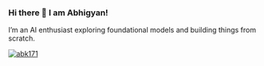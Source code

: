 ### Hi there 👋 I am Abhigyan!

<!--
**ak1909552/ak1909552** is a ✨ _special_ ✨ repository because its `README.md` (this file) appears on your GitHub profile.

Here are some ideas to get you started:

- 🔭 I’m currently working on ...
- 🌱 I’m currently learning ...
- 👯 I’m looking to collaborate on ...
- 🤔 I’m looking for help with ...
- 💬 Ask me about ...
- 📫 How to reach me: ...
- 😄 Pronouns: ...
- ⚡ Fun fact: ...
-->


I’m an AI enthusiast exploring foundational models and building things from scratch.

[![abk171](https://github-readme-stats.vercel.app/api/top-langs/?username=abk171&layout=compact)](https://www.github.com/abk171)
